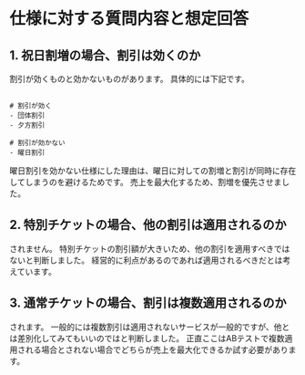 # 仕様に対する質問内容と想定回答

## 1. 祝日割増の場合、割引は効くのか

割引が効くものと効かないものがあります。
具体的には下記です。

```

# 割引が効く
- 団体割引
- 夕方割引

# 割引が効かない
- 曜日割引

```

曜日割引を効かない仕様にした理由は、曜日に対しての割増と割引が同時に存在してしまうのを避けるためです。
売上を最大化するため、割増を優先させました。

## 2. 特別チケットの場合、他の割引は適用されるのか

されません。
特別チケットの割引額が大きいため、他の割引を適用すべきではないと判断しました。
経営的に利点があるのであれば適用されるべきだとは考えています。

## 3. 通常チケットの場合、割引は複数適用されるのか

されます。
一般的には複数割引は適用されないサービスが一般的ですが、他とは差別化してみてもいいのではと判断しました。
正直ここはABテストで複数適用される場合とされない場合でどちらが売上を最大化できるか試す必要があります。